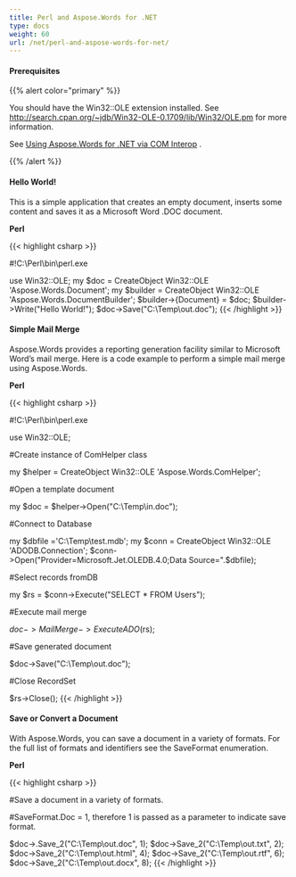 ```yaml
---
title: Perl and Aspose.Words for .NET
type: docs
weight: 60
url: /net/perl-and-aspose-words-for-net/
---
```


#### **Prerequisites**

{{% alert color="primary" %}} 

You should have the Win32::OLE extension installed. See <http://search.cpan.org/~jdb/Win32-OLE-0.1709/lib/Win32/OLE.pm> for more information.

See [Using Aspose.Words for .NET via COM Interop](/words/net/use-aspose-words-for-net-via-com-interop/) . 

{{% /alert %}} 

#### **Hello World!**

This is a simple application that creates an empty document, inserts some content and saves it as a Microsoft Word .DOC document.

**Perl**

{{< highlight csharp >}}

#!C:\Perl\bin\perl.exe

use Win32::OLE;
my $doc = CreateObject Win32::OLE 'Aspose.Words.Document';
my $builder = CreateObject Win32::OLE 'Aspose.Words.DocumentBuilder';
$builder->{Document} = $doc;
$builder->Write("Hello World!");
$doc->Save("C:\\Temp\\out.doc");
{{< /highlight >}}

#### **Simple Mail Merge**

Aspose.Words provides a reporting generation facility similar to Microsoft Word’s mail merge. Here is a code example to perform a simple mail merge using Aspose.Words.

**Perl**

{{< highlight csharp >}}

#!C:\Perl\bin\perl.exe

use Win32::OLE;

#Create instance of ComHelper class

my $helper = CreateObject Win32::OLE 'Aspose.Words.ComHelper';

#Open a template document

my $doc = $helper->Open("C:\\Temp\\in.doc");

#Connect to Database

my $dbfile ='C:\\Temp\\test.mdb';
my $conn =  CreateObject Win32::OLE 'ADODB.Connection';
$conn->Open("Provider=Microsoft.Jet.OLEDB.4.0;Data Source=".$dbfile);

#Select records fromDB

my $rs = $conn->Execute("SELECT * FROM Users");

#Execute mail merge

$doc->MailMerge->ExecuteADO($rs);

#Save generated document

$doc->Save("C:\\Temp\\out.doc");

#Close RecordSet

$rs->Close();
{{< /highlight >}}

#### **Save or Convert a Document**

With Aspose.Words, you can save a document in a variety of formats. For the full list of formats and identifiers see the SaveFormat enumeration.

**Perl**

{{< highlight csharp >}}

#Save a document in a variety of formats.

#SaveFormat.Doc = 1, therefore 1 is passed as a parameter to indicate save format.

$doc->.Save_2("C:\\Temp\\out.doc", 1);
$doc->Save_2("C:\\Temp\\out.txt", 2);
$doc->Save_2("C:\\Temp\\out.html", 4);
$doc->Save_2("C:\\Temp\\out.rtf", 6);
$doc->Save_2("C:\\Temp\\out.docx", 8);
{{< /highlight >}}
